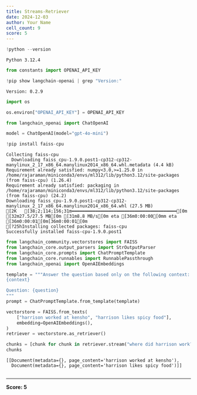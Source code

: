 ```yaml
---
title: Streams-Retriever
date: 2024-12-03
author: Your Name
cell_count: 9
score: 5
---
```


```python
!python --version
```

    Python 3.12.4



```python
from constants import OPENAI_API_KEY
```


```python
!pip show langchain-openai | grep "Version:"
```

    Version: 0.2.9



```python
import os
```


```python
os.environ["OPENAI_API_KEY"] = OPENAI_API_KEY
```


```python
from langchain_openai import ChatOpenAI

model = ChatOpenAI(model="gpt-4o-mini")
```


```python
!pip install faiss-cpu
```

    Collecting faiss-cpu
      Downloading faiss_cpu-1.9.0.post1-cp312-cp312-manylinux_2_17_x86_64.manylinux2014_x86_64.whl.metadata (4.4 kB)
    Requirement already satisfied: numpy<3.0,>=1.25.0 in /home/rajaraman/miniconda3/envs/ml312/lib/python3.12/site-packages (from faiss-cpu) (1.26.4)
    Requirement already satisfied: packaging in /home/rajaraman/miniconda3/envs/ml312/lib/python3.12/site-packages (from faiss-cpu) (24.2)
    Downloading faiss_cpu-1.9.0.post1-cp312-cp312-manylinux_2_17_x86_64.manylinux2014_x86_64.whl (27.5 MB)
    [2K   [38;2;114;156;31m━━━━━━━━━━━━━━━━━━━━━━━━━━━━━━━━━━━━━━━━[0m [32m27.5/27.5 MB[0m [31m8.8 MB/s[0m eta [36m0:00:00[0mm eta [36m0:00:01[0m[36m0:00:01[0m
    [?25hInstalling collected packages: faiss-cpu
    Successfully installed faiss-cpu-1.9.0.post1



```python
from langchain_community.vectorstores import FAISS
from langchain_core.output_parsers import StrOutputParser
from langchain_core.prompts import ChatPromptTemplate
from langchain_core.runnables import RunnablePassthrough
from langchain_openai import OpenAIEmbeddings

template = """Answer the question based only on the following context:
{context}

Question: {question}
"""
prompt = ChatPromptTemplate.from_template(template)

vectorstore = FAISS.from_texts(
    ["harrison worked at kensho", "harrison likes spicy food"],
    embedding=OpenAIEmbeddings(),
)
retriever = vectorstore.as_retriever()

chunks = [chunk for chunk in retriever.stream("where did harrison work?")]
chunks
```




    [[Document(metadata={}, page_content='harrison worked at kensho'),
      Document(metadata={}, page_content='harrison likes spicy food')]]




```python

```


---
**Score: 5**
